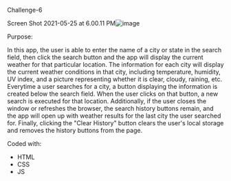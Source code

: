 Challenge-6

Screen Shot 2021-05-25 at 6.00.11 PM![image](https://user-images.githubusercontent.com/45837879/119587246-1ffd6e00-bd83-11eb-940b-e4c127750ec0.png)

Purpose: 

In this app, the user is able to enter the name of a city or state in the search field, then click the search button and the app will display the current weather for that particular location. 
The information for each city will display the current weather conditions in that city, including temperature, humidity, UV index, and a picture representing whether it is clear, cloudy, raining, etc.
Everytime a user searches for a city, a button displaying the information is created below the search field. When the user clicks on that button, a new search is executed for that location. 
Additionally, if the user closes the window or refreshes the browser, the search history buttons remain, and the app will open up with weather results for the last city the user searched for. 
Finally, clicking the "Clear History" button clears the user's local storage and removes the history buttons from the page.

Coded with: 
- HTML
- CSS
- JS
